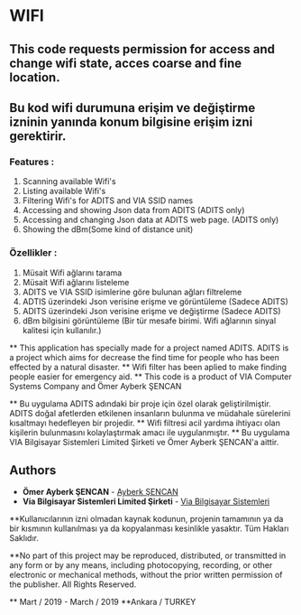 # WIFI

## This code requests permission for access and change wifi state, acces coarse and fine location. 
## Bu kod wifi durumuna erişim ve değiştirme izninin yanında konum bilgisine erişim izni gerektirir.

### Features : 
1) Scanning available Wifi's
2) Listing available Wifi's 
3) Filtering Wifi's for ADITS and VIA SSID names 
4) Accessing and showing Json data from ADITS (ADITS only)
5) Accessing and changing Json data at ADITS web page. (ADITS only)
6) Showing the dBm(Some kind of distance unit)

### Özellikler : 
1) Müsait Wifi ağlarını tarama
2) Müsait Wifi ağlarını listeleme
3) ADITS ve VIA SSID isimlerine göre bulunan ağları filtreleme
4) ADTIS üzerindeki Json verisine erişme ve görüntüleme (Sadece ADITS) 
5) ADITS üzerindeki Json verisine erişme ve değiştirme (Sadece ADITS)
6) dBm bilgisini görüntüleme (Bir tür mesafe birimi. Wifi ağlarının sinyal kalitesi için kullanılır.)


** This application has specially made for a project named ADITS. ADITS is a project which aims for decrease the find time for people who has been effected by a natural disaster. 
** Wifi filter has been aplied to make finding people easier for emergency aid. 
** This code is a product of VIA Computer Systems Company and Ömer Ayberk ŞENCAN 

** Bu uygulama ADITS adındaki bir proje için özel olarak geliştirilmiştir. ADITS doğal afetlerden etkilenen insanların bulunma ve müdahale sürelerini kısaltmayı hedefleyen bir projedir. 
** Wifi filtresi acil yardıma ihtiyacı olan kişilerin bulunmasını kolaylaştırmak amacı ile uygulanmıştır. 
** Bu uygulama VIA Bilgisayar Sistemleri Limited Şirketi ve Ömer Ayberk ŞENCAN'a aittir. 

## Authors

* **Ömer Ayberk ŞENCAN** - [Ayberk ŞENCAN](https://github.com/ayberksencan)
* **Via Bilgisayar Sistemleri Limited Şirketi** - [Via Bilgisayar Sistemleri](http://www.via.tc/)




**Kullanıcılarının izni olmadan kaynak kodunun, projenin tamamının ya da bir kısmının kullanılması ya da kopyalanması kesinlikle yasaktır. Tüm Hakları Saklıdır. 

**No part of this project may be reproduced, distributed, or transmitted in any form or by any means, including photocopying, recording, or other electronic or mechanical methods, without the prior written permission of the publisher. All Rights Reserved. 

** Mart / 2019 - March / 2019 
**Ankara / TURKEY 
